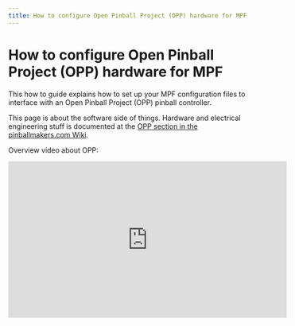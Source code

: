 ```yaml
---
title: How to configure Open Pinball Project (OPP) hardware for MPF
---
```


# How to configure Open Pinball Project (OPP) hardware for MPF


This how to guide explains how to set up your MPF configuration files to
interface with an Open Pinball Project (OPP) pinball controller.

This page is about the software side of things. Hardware and electrical
engineering stuff is documented at the [OPP section in the
pinballmakers.com Wiki](http://pinballmakers.com/wiki/index.php/OPP).

Overview video about OPP:

<div class="video-wrapper">
<iframe width="560" height="315" src="https://www.youtube.com/embed/WU98MRDeYeQ" title="YouTube video player" frameborder="0" allow="accelerometer; autoplay; clipboard-write; encrypted-media; gyroscope; picture-in-picture" allowfullscreen></iframe>
</div>
